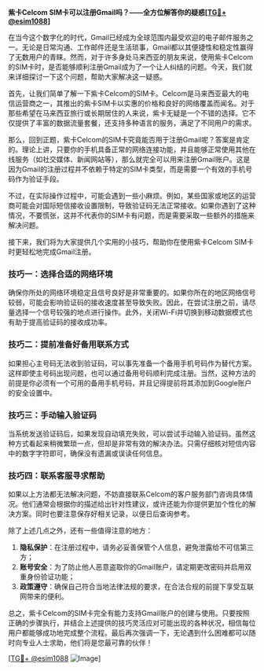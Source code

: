 **紫卡Celcom SIM卡可以注册Gmail吗？——全方位解答你的疑惑[[TG💪+ @esim1088](https://t.me/s/esim1088)]**

在当今这个数字化的时代，Gmail已经成为全球范围内最受欢迎的电子邮件服务之一。无论是日常沟通、工作邮件还是生活琐事，Gmail都以其便捷性和稳定性赢得了无数用户的青睐。然而，对于许多身处马来西亚的朋友来说，使用紫卡Celcom的SIM卡时，是否能够顺利注册Gmail成为了一个让人纠结的问题。今天，我们就来详细探讨一下这个问题，帮助大家解决这一疑惑。

首先，让我们简单了解一下紫卡Celcom的SIM卡。Celcom是马来西亚最大的电信运营商之一，其推出的紫卡SIM卡以实惠的价格和良好的网络覆盖而闻名。对于那些希望在马来西亚旅行或长期居住的人来说，紫卡无疑是一个不错的选择。它不仅提供了丰富的数据流量套餐，还支持多种语言的服务，满足了不同用户的需求。

那么，回到正题，紫卡Celcom的SIM卡究竟能否用于注册Gmail呢？答案是肯定的。理论上讲，只要你的手机具备正常的网络连接功能，并且能够正常使用其他在线服务（如社交媒体、新闻网站等），那么就完全可以用来注册Gmail账户。这是因为Gmail的注册过程并不依赖于特定的SIM卡类型，而是需要一个有效的手机号码作为验证手段。

不过，在实际操作过程中，可能会遇到一些小麻烦。例如，某些国家或地区的运营商可能会对国际短信接收设置限制，导致验证码无法正常接收。如果你遇到了这种情况，不要慌张，这并不代表你的SIM卡有问题，而是需要采取一些额外的措施来解决问题。

接下来，我们将为大家提供几个实用的小技巧，帮助你在使用紫卡Celcom SIM卡时更轻松地完成Gmail注册。

### 技巧一：选择合适的网络环境

确保你所处的网络环境稳定且信号良好是非常重要的。如果你所在的地区网络信号较弱，可能会影响验证码的接收速度甚至导致失败。因此，在尝试注册之前，请尽量选择一个信号较强的地点进行操作。此外，关闭Wi-Fi并切换到移动数据模式也有助于提高验证码的接收成功率。

### 技巧二：提前准备好备用联系方式

如果担心主号码无法收到验证码，可以事先准备一个备用手机号码作为替代方案。这样即使主号码出现问题，也可以通过备用号码顺利完成注册。当然，这种方法的前提是你必须有一个可用的备用手机号码，并且记得提前将其添加到Google账户的安全设置中。

### 技巧三：手动输入验证码

当系统发送验证码后，如果发现自动填充失败，可以尝试手动输入验证码。虽然这种方式看起来稍微繁琐一点，但却是非常有效的解决办法。只需仔细核对短信内容中的数字字符即可，确保没有遗漏或误读任何信息。

### 技巧四：联系客服寻求帮助

如果以上方法都无法解决问题，不妨直接联系Celcom的客户服务部门咨询具体情况。他们通常会根据你的描述给出针对性建议，或许还能为你提供更加个性化的解决方案。同时也要注意保存好相关记录，以便日后查询参考。

除了上述几点之外，还有一些值得注意的地方：

1. **隐私保护**：在注册过程中，请务必妥善保管个人信息，避免泄露给不可信第三方；
2. **账号安全**：为了防止他人恶意盗取你的Gmail账户，请定期更改密码并启用双重身份验证功能；
3. **政策遵守**：确保自己符合当地法律法规的要求，在合法合规的前提下享受互联网带来的便利。

总之，紫卡Celcom的SIM卡完全有能力支持Gmail账户的创建与使用。只要按照正确的步骤执行，并结合上述提供的技巧灵活应对可能出现的各种状况，相信每位用户都能够成功地完成整个流程。最后再次强调一下，无论遇到什么困难都可以随时向专业人士求助，他们将是您最可靠的伙伴！

[[TG💪+ @esim1088](https://t.me/s/esim1088) ![Image](https://i.postimg.cc/4NQfJmqS/Snipaste-2025-05-13-00-14-12.png)]